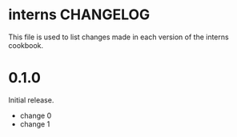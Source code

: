 # interns CHANGELOG

This file is used to list changes made in each version of the interns cookbook.

# 0.1.0

Initial release.

- change 0
- change 1

